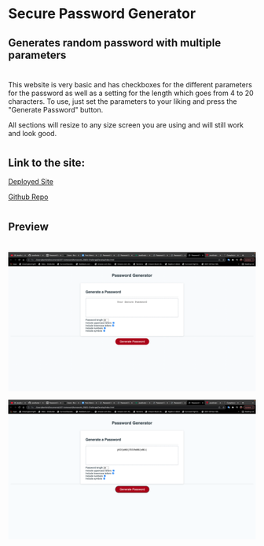 # Secure Password Generator

## Generates random password with multiple parameters
  
#   

This website is very basic and has checkboxes for the different parameters for the password as well as a setting for the length which goes from 4 to 20 characters. To use, just set the parameters to your liking and press the "Generate Password" button.

All sections will resize to any size screen you are using and will still work and look good.

#
## Link to the site:
[Deployed Site](https://github.com/Bfunk54/homework_03)

[Github Repo](https://bfunk54.github.io/homework_03/)



#
## Preview
#

![](./02-Challenge/Assets/Screen%20Shot%202022-10-05%20at%2010.21.53%20AM%20(2).png)

![](./02-Challenge/Assets/Screen%20Shot%202022-10-05%20at%2010.22.01%20AM%20(2).png)
